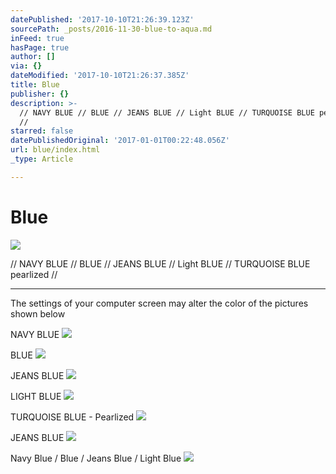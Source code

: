 ```yaml
---
datePublished: '2017-10-10T21:26:39.123Z'
sourcePath: _posts/2016-11-30-blue-to-aqua.md
inFeed: true
hasPage: true
author: []
via: {}
dateModified: '2017-10-10T21:26:37.385Z'
title: Blue
publisher: {}
description: >-
  // NAVY BLUE // BLUE // JEANS BLUE // Light BLUE // TURQUOISE BLUE pearlized
  //
starred: false
datePublishedOriginal: '2017-01-01T00:22:48.056Z'
url: blue/index.html
_type: Article

---
```

# Blue
![](https://the-grid-user-content.s3-us-west-2.amazonaws.com/52391342-97db-494a-9fe2-d1f1569e1b5f.jpg)

// NAVY BLUE // BLUE // JEANS BLUE // Light BLUE // TURQUOISE BLUE pearlized //

---

The settings of your computer screen may alter the color of the pictures shown below

NAVY BLUE
![](https://the-grid-user-content.s3-us-west-2.amazonaws.com/3663b79f-53d1-4eef-bcf1-f10b9e36342b.jpg)

BLUE
![](https://the-grid-user-content.s3-us-west-2.amazonaws.com/7ed7b4b0-684a-445b-a919-0da1e8f8d5ea.jpg)

JEANS BLUE
![](https://the-grid-user-content.s3-us-west-2.amazonaws.com/254777f7-b47f-4abf-a6ea-6188f73073c3.jpg)

LIGHT BLUE
![](https://the-grid-user-content.s3-us-west-2.amazonaws.com/37182cdd-7879-4795-90c2-7c13810a0de5.jpg)

TURQUOISE BLUE - Pearlized
![](https://the-grid-user-content.s3-us-west-2.amazonaws.com/4b5fcd3d-083c-4644-8107-c32935b7b13a.jpg)

JEANS BLUE
![](https://the-grid-user-content.s3-us-west-2.amazonaws.com/79038c9b-6c37-4f0d-9a85-80e7e3aa106d.jpg)

Navy Blue / Blue / Jeans Blue / Light Blue
![](https://the-grid-user-content.s3-us-west-2.amazonaws.com/0a786af9-b1d3-42df-b3cf-1a49d0ae102b.jpg)